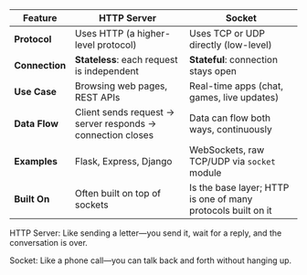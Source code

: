 | Feature        | **HTTP Server**                                            | **Socket**                                                   |
| -------------- | ---------------------------------------------------------- | ------------------------------------------------------------ |
| **Protocol**   | Uses HTTP (a higher-level protocol)                        | Uses TCP or UDP directly (low-level)                         |
| **Connection** | **Stateless**: each request is independent                 | **Stateful**: connection stays open                          |
| **Use Case**   | Browsing web pages, REST APIs                              | Real-time apps (chat, games, live updates)                   |
| **Data Flow**  | Client sends request → server responds → connection closes | Data can flow both ways, continuously                        |
| **Examples**   | Flask, Express, Django                                     | WebSockets, raw TCP/UDP via `socket` module                  |
| **Built On**   | Often built on top of sockets                              | Is the base layer; HTTP is one of many protocols built on it |


HTTP Server: Like sending a letter—you send it, wait for a reply, and the conversation is over.

Socket: Like a phone call—you can talk back and forth without hanging up.


